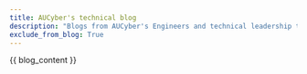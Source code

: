 ```yaml
---
title: AUCyber's technical blog
description: "Blogs from AUCyber's Engineers and technical leadership team"
exclude_from_blog: True
---
```

{{ blog_content }}